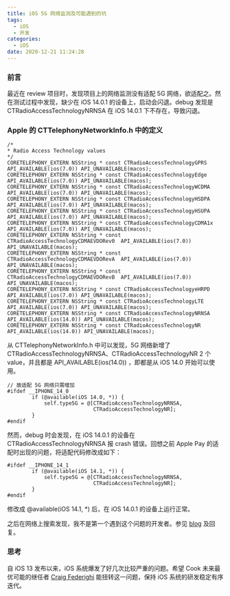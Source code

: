 ```yaml
---
title: iOS 5G 网络监测及可能遇到的坑
tags:
  - iOS
  - 开发
categories:
  - iOS
date: 2020-12-21 11:24:28
---
```


### 前言

 最近在 review 项目时，发现项目上的网络监测没有适配 5G 网络，欲适配之。然在测试过程中发现，缺少在 iOS 14.0.1 的设备上，启动会闪退。debug 发现是 CTRadioAccessTechnologyNRNSA 在 iOS 14.0.1 下不存在，导致闪退。

### Apple 的 CTTelephonyNetworkInfo.h 中的定义

 ```objc
/*
 * Radio Access Technology values
 */
CORETELEPHONY_EXTERN NSString * const CTRadioAccessTechnologyGPRS          API_AVAILABLE(ios(7.0)) API_UNAVAILABLE(macos);
CORETELEPHONY_EXTERN NSString * const CTRadioAccessTechnologyEdge          API_AVAILABLE(ios(7.0)) API_UNAVAILABLE(macos);
CORETELEPHONY_EXTERN NSString * const CTRadioAccessTechnologyWCDMA         API_AVAILABLE(ios(7.0)) API_UNAVAILABLE(macos);
CORETELEPHONY_EXTERN NSString * const CTRadioAccessTechnologyHSDPA         API_AVAILABLE(ios(7.0)) API_UNAVAILABLE(macos);
CORETELEPHONY_EXTERN NSString * const CTRadioAccessTechnologyHSUPA         API_AVAILABLE(ios(7.0)) API_UNAVAILABLE(macos);
CORETELEPHONY_EXTERN NSString * const CTRadioAccessTechnologyCDMA1x        API_AVAILABLE(ios(7.0)) API_UNAVAILABLE(macos);
CORETELEPHONY_EXTERN NSString * const CTRadioAccessTechnologyCDMAEVDORev0  API_AVAILABLE(ios(7.0)) API_UNAVAILABLE(macos);
CORETELEPHONY_EXTERN NSString * const CTRadioAccessTechnologyCDMAEVDORevA  API_AVAILABLE(ios(7.0)) API_UNAVAILABLE(macos);
CORETELEPHONY_EXTERN NSString * const CTRadioAccessTechnologyCDMAEVDORevB  API_AVAILABLE(ios(7.0)) API_UNAVAILABLE(macos);
CORETELEPHONY_EXTERN NSString * const CTRadioAccessTechnologyeHRPD         API_AVAILABLE(ios(7.0)) API_UNAVAILABLE(macos);
CORETELEPHONY_EXTERN NSString * const CTRadioAccessTechnologyLTE           API_AVAILABLE(ios(7.0)) API_UNAVAILABLE(macos);
CORETELEPHONY_EXTERN NSString * const CTRadioAccessTechnologyNRNSA         API_AVAILABLE(ios(14.0)) API_UNAVAILABLE(macos);
CORETELEPHONY_EXTERN NSString * const CTRadioAccessTechnologyNR            API_AVAILABLE(ios(14.0)) API_UNAVAILABLE(macos);
 ```

从 CTTelephonyNetworkInfo.h 中可以发现，5G 网络新增了 CTRadioAccessTechnologyNRNSA、CTRadioAccessTechnologyNR 2 个 value，并且都是 API_AVAILABLE(ios(14.0)) ，即都是从 iOS 14.0 开始可以使用。

```objc
// 故适配 5G 网络只需增加
#ifdef __IPHONE_14_0
        if (@available(iOS 14.0, *)) {
            self.type5G = @[CTRadioAccessTechnologyNRNSA,
                            CTRadioAccessTechnologyNR];
        }
#endif
```

然而，debug 时会发现，在 iOS 14.0.1 的设备在 CTRadioAccessTechnologyNRNSA 报 crash 错误。回想之前 Apple Pay 的适配时出现的问题，将适配代码修改成如下：

```objc
#ifdef __IPHONE_14_1
        if (@available(iOS 14.1, *)) {
            self.type5G = @[CTRadioAccessTechnologyNRNSA,
                            CTRadioAccessTechnologyNR];
        }
#endif
```

修改成 @available(iOS 14.1, *) 后，在 iOS 14.0.1 的设备上运行正常。

之后在网络上搜索发现，我不是第一个遇到这个问题的开发者。参见 [blog](https://blog.csdn.net/myiphon/article/details/109842362) 及回复。

### 思考

自 iOS 13 发布以来，iOS 系统爆发了好几次比较严重的问题。希望 Cook 未来最优可能的继任者 [Craig Federighi](https://www.apple.com.cn/leadership/craig-federighi/) 能扭转这一问题，保持 iOS 系统的研发稳定有序迭代。
